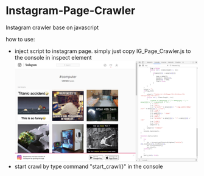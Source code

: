 # Instagram-Page-Crawler
Instagram crawler base on javascript

how to use:
- inject script to instagram page. simply just copy IG_Page_Crawler.js to the console in inspect element
  ![alt text][inject_code]
- start crawl by type command "start_crawl()" in the console
  




[inject_code]: https://github.com/hika24/Instagram-Page-Crawler/blob/master/Assets/inject_code.PNG "Inject code to browser"

